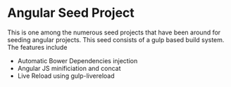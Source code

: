 # Angular Seed Project

This is one among the numerous seed projects that have been around for seeding angular projects. This seed
consists of a gulp based build system. The features include

  * Automatic Bower Dependencies injection
  * Angular JS minificiation and concat
  * Live Reload using gulp-livereload
  